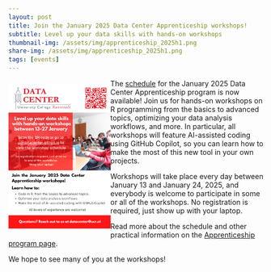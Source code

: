 ```yaml
---
layout: post
title: Join the January 2025 Data Center Apprenticeship workshops!
subtitle: Level up your data skills with hands-on workshops
thumbnail-img: /assets/img/apprenticeship_2025h1.png
share-img: /assets/img/apprenticeship_2025h1.png
tags: [events]
---
```


<img style="float: left; padding: 10px 0px 10px 0px" src="assets/img/apprenticeship_2025h1.png" width="40%"/>

The [schedule](../apprenticeship/apprenticeship_2025h1/#workshop-schedule) for the January 2025 Data Center Apprenticeship program is now available!
Join us for hands-on workshops on R programming from the basics to advanced topics, optimizing your data analysis workflows, and more.
In particular, all workshops will feature AI-assisted coding using GitHub Copilot, so you can learn how to make the most of this new tool in your own projects.

Workshops will take place every day between January 13 and January 24, 2025, and everybody is welcome to participate in some or all of the workshops.
No registration is required, just show up with your laptop.

Read more about the schedule and other practical information on the [Apprenticeship program page](../apprenticeship/apprenticeship_2025h1).

We hope to see many of you at the workshops!
